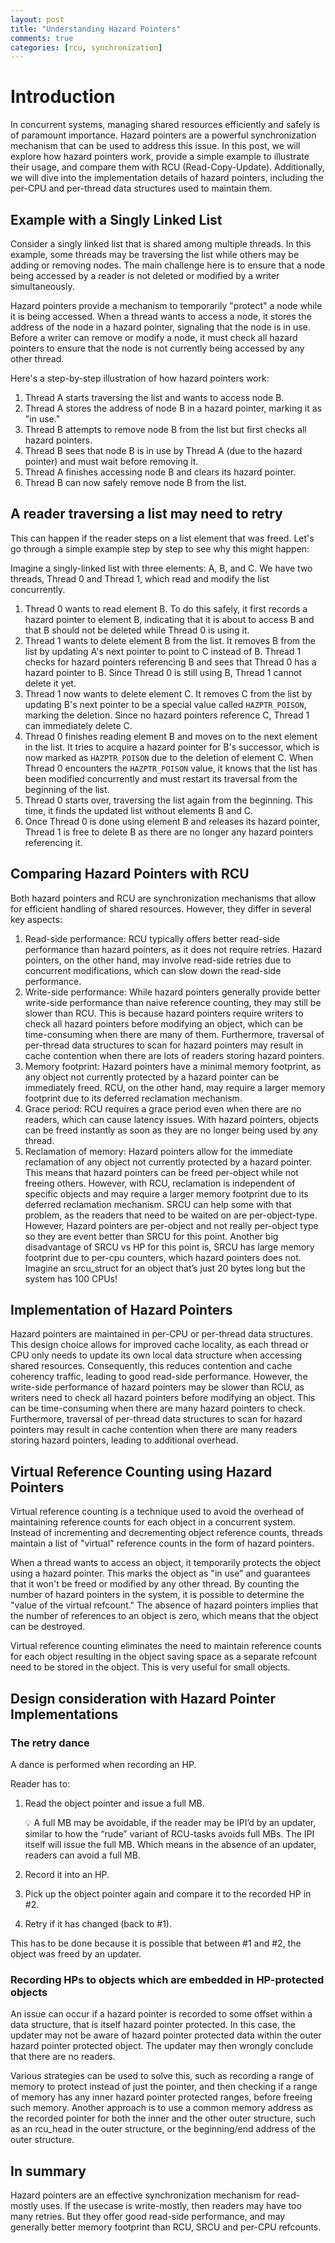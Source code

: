 ```yaml
---
layout: post
title: "Understanding Hazard Pointers"
comments: true
categories: [rcu, synchronization]
---
```

# **Introduction**

In concurrent systems, managing shared resources efficiently and safely is of paramount importance. Hazard pointers are a powerful synchronization mechanism that can be used to address this issue. In this post, we will explore how hazard pointers work, provide a simple example to illustrate their usage, and compare them with RCU (Read-Copy-Update). Additionally, we will dive into the implementation details of hazard pointers, including the per-CPU and per-thread data structures used to maintain them.

## **Example with a Singly Linked List**

Consider a singly linked list that is shared among multiple threads. In this example, some threads may be traversing the list while others may be adding or removing nodes. The main challenge here is to ensure that a node being accessed by a reader is not deleted or modified by a writer simultaneously.

Hazard pointers provide a mechanism to temporarily "protect" a node while it is being accessed. When a thread wants to access a node, it stores the address of the node in a hazard pointer, signaling that the node is in use. Before a writer can remove or modify a node, it must check all hazard pointers to ensure that the node is not currently being accessed by any other thread.

Here's a step-by-step illustration of how hazard pointers work:

1. Thread A starts traversing the list and wants to access node B.
2. Thread A stores the address of node B in a hazard pointer, marking it as "in use."
3. Thread B attempts to remove node B from the list but first checks all hazard pointers.
4. Thread B sees that node B is in use by Thread A (due to the hazard pointer) and must wait before removing it.
5. Thread A finishes accessing node B and clears its hazard pointer.
6. Thread B can now safely remove node B from the list.

## A reader traversing a list may need to retry

This can happen if the reader steps on a list element that was freed. Let's go through a simple example step by step to see why this might happen:

Imagine a singly-linked list with three elements: A, B, and C. We have two threads, Thread 0 and Thread 1, which read and modify the list concurrently.

1. Thread 0 wants to read element B. To do this safely, it first records a hazard pointer to element B, indicating that it is about to access B and that B should not be deleted while Thread 0 is using it.
2. Thread 1 wants to delete element B from the list. It removes B from the list by updating A's next pointer to point to C instead of B. Thread 1 checks for hazard pointers referencing B and sees that Thread 0 has a hazard pointer to B. Since Thread 0 is still using B, Thread 1 cannot delete it yet.
3. Thread 1 now wants to delete element C. It removes C from the list by updating B's next pointer to be a special value called `HAZPTR_POISON`, marking the deletion. Since no hazard pointers reference C, Thread 1 can immediately delete C.
4. Thread 0 finishes reading element B and moves on to the next element in the list. It tries to acquire a hazard pointer for B's successor, which is now marked as `HAZPTR_POISON` due to the deletion of element C. When Thread 0 encounters the `HAZPTR_POISON` value, it knows that the list has been modified concurrently and must restart its traversal from the beginning of the list.
5. Thread 0 starts over, traversing the list again from the beginning. This time, it finds the updated list without elements B and C.
6. Once Thread 0 is done using element B and releases its hazard pointer, Thread 1 is free to delete B as there are no longer any hazard pointers referencing it.

## **Comparing Hazard Pointers with RCU**

Both hazard pointers and RCU are synchronization mechanisms that allow for efficient handling of shared resources. However, they differ in several key aspects:

1. Read-side performance: RCU typically offers better read-side performance than hazard pointers, as it does not require retries. Hazard pointers, on the other hand, may involve read-side retries due to concurrent modifications, which can slow down the read-side performance.
2. Write-side performance: While hazard pointers generally provide better write-side performance than naive reference counting, they may still be slower than RCU. This is because hazard pointers require writers to check all hazard pointers before modifying an object, which can be time-consuming when there are many of them. Furthermore, traversal of per-thread data structures to scan for hazard pointers may result in cache contention when there are lots of readers storing hazard pointers.
3. Memory footprint: Hazard pointers have a minimal memory footprint, as any object not currently protected by a hazard pointer can be immediately freed. RCU, on the other hand, may require a larger memory footprint due to its deferred reclamation mechanism.
4. Grace period: RCU requires a grace period even when there are no readers, which can cause latency issues. With hazard pointers, objects can be freed instantly as soon as they are no longer being used by any thread.
5. Reclamation of memory: Hazard pointers allow for the immediate reclamation of any object not currently protected by a hazard pointer. This means that hazard pointers can be freed per-object while not freeing others. However, with RCU, reclamation is independent of specific objects and may require a larger memory footprint due to its deferred reclamation mechanism. SRCU can help some with that problem, as the readers that need to be waited on are per-object-type. However, Hazard pointers are per-object and not really per-object type so they are event better than SRCU for this point. Another big disadvantage of SRCU vs HP for this point is, SRCU has large memory footprint due to per-cpu counters, which hazard pointers does not. Imagine an srcu_struct for an object that’s just 20 bytes long but the system has 100 CPUs!

## **Implementation of Hazard Pointers**

Hazard pointers are maintained in per-CPU or per-thread data structures. This design choice allows for improved cache locality, as each thread or CPU only needs to update its own local data structure when accessing shared resources. Consequently, this reduces contention and cache coherency traffic, leading to good read-side performance. However, the write-side performance of hazard pointers may be slower than RCU, as writers need to check all hazard pointers before modifying an object. This can be time-consuming when there are many hazard pointers to check. Furthermore, traversal of per-thread data structures to scan for hazard pointers may result in cache contention when there are many readers storing hazard pointers, leading to additional overhead.

## Virtual Reference Counting using Hazard Pointers

Virtual reference counting is a technique used to avoid the overhead of maintaining reference counts for each object in a concurrent system. Instead of incrementing and decrementing object reference counts, threads maintain a list of "virtual" reference counts in the form of hazard pointers.

When a thread wants to access an object, it temporarily protects the object using a hazard pointer. This marks the object as "in use" and guarantees that it won't be freed or modified by any other thread. By counting the number of hazard pointers in the system, it is possible to determine the "value of the virtual refcount." The absence of hazard pointers implies that the number of references to an object is zero, which means that the object can be destroyed.

Virtual reference counting eliminates the need to maintain reference counts for each object resulting in the object saving space as a separate refcount need to be stored in the object. This is very useful for small objects.

## Design consideration with Hazard Pointer Implementations

### The retry dance

A dance is performed when recording an HP.

Reader has to:

1. Read the object pointer and issue a full MB.
    
    <aside>
    💡 A full MB may be avoidable, if the reader may be IPI’d by an updater, similar to how the “rude” variant of RCU-tasks avoids full MBs. The IPI itself will issue the full MB. Which means in the absence of an updater, readers can avoid a full MB.
    
    </aside>
    
2. Record it into an HP.
3. Pick up the object pointer again and compare it to the recorded HP in #2.
4. Retry if it has changed (back to #1).

This has to be done because it is possible that between #1 and #2, the object was freed by an updater.

### Recording HPs to objects which are embedded in HP-protected objects

An issue can occur if a hazard pointer is recorded to some offset within a data structure, that is itself hazard pointer protected. In this case, the updater may not be aware of hazard pointer protected data within the outer hazard pointer protected object. The updater may then wrongly conclude that there are no readers.

Various strategies can be used to solve this, such as recording a range of memory to protect instead of just the pointer, and then checking if a range of memory has any inner hazard pointer protected ranges, before freeing such memory. Another approach is to use a common memory address as the recorded pointer for both the inner and the other outer structure, such as an rcu_head in the outer structure, or the beginning/end address of the outer structure.

## In summary

Hazard pointers are an effective synchronization mechanism for read-mostly uses. If the usecase is write-mostly, then readers may have too many retries. But they offer good read-side performance, and may generally better memory footprint than RCU, SRCU and per-CPU refcounts.
